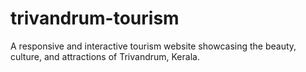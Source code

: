 # trivandrum-tourism
A responsive and interactive tourism website showcasing the beauty, culture, and attractions of Trivandrum, Kerala.
